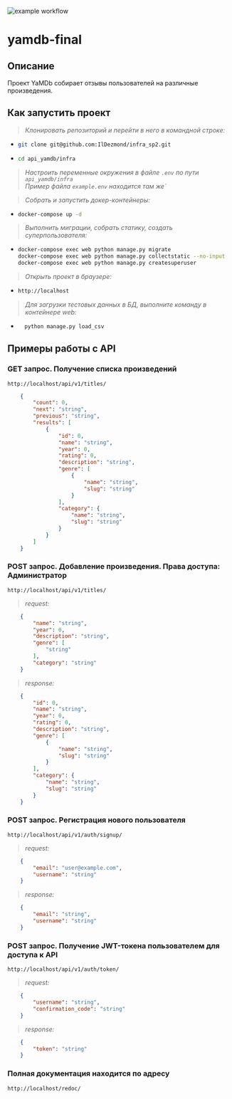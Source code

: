 ![example workflow](https://github.com/IlDezmond/yamdb_final/actions/workflows/yamdb_workflow.yml/badge.svg)
# yamdb-final
[comment]: <> (Документация работает. Работала она у меня и в прошлый раз.)
## Описание
Проект YaMDb собирает отзывы пользователей на различные произведения.

## Как запустить проект

>*Клонировать репозиторий и перейти в него в командной строке:*


* ```bash
  git clone git@github.com:IlDezmond/infra_sp2.git
  ```

* ```bash
  cd api_yamdb/infra
  ```
  
>*Настроить переменные окружения в файле `.env` по пути `api_yamdb/infra`* <br>
>*Пример файла `example.env` находится там же`*

>*Собрать и запустить докер-контейнеры:*

* ```bash
  docker-compose up -d
  ```

>*Выполнить миграции, собрать статику, создать суперпользователя:*

* ```bash
  docker-compose exec web python manage.py migrate
  docker-compose exec web python manage.py collectstatic --no-input
  docker-compose exec web python manage.py createsuperuser
  ```

>*Открыть проект в браузере:*

* ```bash
  http://localhost
  ```

>*Для загрузки тестовых данных в БД, выполните команду в контейнере web:*

* ```bash
    python manage.py load_csv
  ```

## Примеры работы с API

### GET запрос. Получение списка произведений

```URL
http://localhost/api/v1/titles/
```

```JSON
    {
        "count": 0,
        "next": "string",
        "previous": "string",
        "results": [
            {
                "id": 0,
                "name": "string",
                "year": 0,
                "rating": 0,
                "description": "string",
                "genre": [
                    {
                        "name": "string",
                        "slug": "string"
                    }
                ],
                "category": {
                    "name": "string",
                    "slug": "string"
                }
            }
        ]
    }
```

### POST запрос. Добавление произведения. Права доступа: Администратор

```URL
http://localhost/api/v1/titles/
```

>*request:*

```JSON
    {
        "name": "string",
        "year": 0,
        "description": "string",
        "genre": [
            "string"
        ],
        "category": "string"
    }
```

>*response:*

```JSON
    {
        "id": 0,
        "name": "string",
        "year": 0,
        "rating": 0,
        "description": "string",
        "genre": [
            {
                "name": "string",
                "slug": "string"
            }
        ],
        "category": {
            "name": "string",
            "slug": "string"
        }
    }
```

### POST запрос. Регистрация нового пользователя

```URL
http://localhost/api/v1/auth/signup/
```

>*request:*

```JSON
    {
        "email": "user@example.com",
        "username": "string"
    }
```

>*response:*

```JSON
    {
        "email": "string",
        "username": "string"
    }
```

### POST запрос. Получение JWT-токена пользователем для доступа к API

```URL
http://localhost/api/v1/auth/token/
```

>*request:*

```JSON
    {
        "username": "string",
        "confirmation_code": "string"
    }
```

>*response:*

```JSON
    {
        "token": "string"
    }
```

### Полная документация находится по адресу

```URL
http://localhost/redoc/
```
